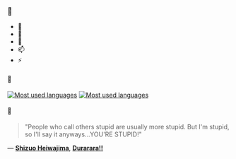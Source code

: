 ### 👋

- 🔭
- 🌱
- 💬
- 📫
- ⚡

#### 🧏

[![Most used languages](https://github-readme-stats-aynah.vercel.app/api/top-langs/?username=aynh&theme=solarized-dark&langs_count=6&layout=compact&hide_title=true)](https://github.com/anuraghazra/github-readme-stats#gh-dark-mode-only)
[![Most used languages](https://github-readme-stats-aynah.vercel.app/api/top-langs/?username=aynh&theme=solarized-light&langs_count=6&layout=compact&hide_title=true)](https://github.com/anuraghazra/github-readme-stats#gh-light-mode-only)

#### 💬

> "People who call others stupid are usually more stupid. But I'm stupid, so I'll say it anyways...YOU'RE STUPID!"

&mdash; [**Shizuo Heiwajima**](https://myanimelist.net/character.php?q=Shizuo%20Heiwajima&cat=character), [**Durarara!!**](https://myanimelist.net/search/all?q=Durarara!!&cat=all)
